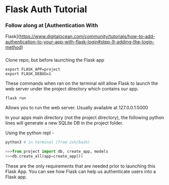 # Flask Auth Tutorial #

### Follow along at [Authentication With 
Flask](https://www.digitalocean.com/community/tutorials/how-to-add-authentication-to-your-app-with-flask-login#step-9-adding-the-login-method) 
###


Clone repo, but before launching the Flask app 

```
export FLASK_APP=project 
export FLASK_DEBUG=1
```
These commands when ran on the terminal will allow Flask to launch the web server under the project directory which contains our app.

```
flask run
```
Allows you to run the web server. Usually available at 127.0.0.1:5000

In your apps main directory (not the project directory), the following python lines will generate a new SQLite DB in the project 
folder.

Using the python repl - 
```python
python3 # in terminal (from zsh/bash)

>>>from project import db, create_app, models
>>>db.create_all(app=create_app()) 
```

These are the only requirements that are needed prior to  launching this Flask App. You can  see how Flask can help us authenticate 
users into a Flask app. 
